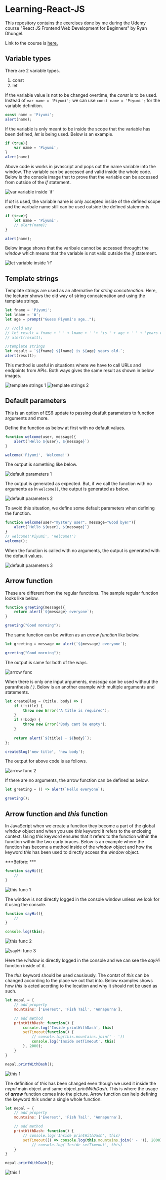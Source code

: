 # Learning-React-JS

This repository contains the exercises done by me during the Udemy course "React JS Frontend Web Development for Beginners" by Ryan Dhungel. 

Link to the course is [here.](https://www.udemy.com/share/101rkI3@zMJhoBQX62DEpDKqhDh4Nq8DCl1wR1sLTXoIBZfNaJEtlFf0DKuzaPrA6jxET6DPOA==/)

## Variable types

There are 2 variable types.
1. const
2. let

If the variable value is not to be changed overtime, the _const_ is to be used. Instead of `var name = 'Piyumi';` we can use `const name = 'Piyumi';` for the variable definition. 

```js
const name = 'Piyumi';
alert(name);
```

If the variable is only meant to be inside the scope that the variable has been defined, _let_ is being used. Below is an example. 

```js
if (true){
    var name = 'Piyumi';
}
alert(name)
```
Above code is works in javascript and pops out the name variable into the window. The variable can be accessed and valid inside the whole code. Below is the console image that to prove that the variable can be accessed from outside of the _if_ statement. 

![var variable inside 'if'](./images/1.JPG)

If _let_ is used, the variable name is only accepted inside of the defined scope and the varibale name still can be used outside the defined statements. 

```js
if (true){
    let name = 'Piyumi';
    // alert(name);
}

alert(name);
```

Below image shows that the varibale cannot be accessed throught the _window_ which means that the variable is not valid outside the _if_ statement. 

![let variable inside 'if'](./images/2.JPG)

## Template strings

Template strings are used as an alternative for _string concatenation_. Here, the lecturer shows the old way of string concatenation and using the template strings. 

```js
let fname = 'Piyumi';
let lname = 'W';
let age = prompt("Guess Piyumi's age..");

// //old way
// let result = fname + ' ' + lname + ' '+ 'is ' + age + ' ' + 'years old.';
// alert(result);

//template strings
let result = `${fname} ${lname} is ${age} years old.`;
alert(result);
```
This method is useful in situations where we have to call URLs and endpoints from APIs. Both ways gives the same result as shown in below images. 

![template strings 1](./images/3.JPG)
![template strings 2](./images/4.JPG)

## Default parameters

This is an option of ES6 update to passing deafult parameters to function arguments and more. 

Define the function as below at first with no default values. 

```js
function welcome(user, message){
    alert(`Hello ${user}, ${message}`)
}

welcome('Piyumi', 'Welcome!')
```

The output is something like below. 

![default parameters 1](./images/5.JPG)

The output is generated as expected. But, if we call the function with no arguments as in `welcome()`, the output is generated as below. 

![default parameters 2](./images/6.JPG)

To avoid this situation, we define some default parameters when defining the function. 

```js
function welcome(user="mystery user", message="Good bye!"){
    alert(`Hello ${user}, ${message}`)
}
// welcome('Piyumi', 'Welcome!')
welcome();
```

When the function is called with no arguments, the output is generated with the default values. 

![default parameters 3](./images/7.JPG)

## Arrow function

These are different from the regular functions. The sample regular function looks like below. 

```js
function greeting(message){
    return alert(`${message} everyone`);
}

greeting("Good morning");
```

The same function can be written as an _arrow function_ like below. 

```js
let greeting = message => alert(`${message} everyone`);

greeting("Good morning");
```

The output is same for both of the ways. 

![arrow func](./images/8.JPG)

When there is only one input arguments, _message_ can be used without the paranthesis _( )_. Below is an another example with multiple arguments and statements.

```js
let createBlog = (title, body) => {
    if (!title) {
        throw new Error('A title is required');
    }
    if (!body) {
        throw new Error('Body cant be empty');
    }
    
    return alert(`${title} - ${body}`);
};

createBlog('new title', 'new body');
```

The output for above code is as follows. 

![arrow func 2](./images/9.JPG)

If there are no arguments, the arrow function can be defined as below. 

```js
let greeting = () => alert(`Hello everyone`);

greeting();
```

## Arrow function and _this_ function

In JavaScript when we create a function they become a part of the global _window_ object and when you use _this_ keyword it refers to the enclosing context. Using _this_ keyword ensures that it refers to the function within the function within the two curly braces. Below is an example where the function has become a method inside of the _window_ object and how the keyword _this_ has been used to directly access the _window_ object. 

***Before: ***

```js
function sayHi(){
    //
}

```
![this func 1](./images/10.JPG)

The window is not directly logged in the console window unless we look for it using the console. 

```js
function sayHi(){
    //
}

console.log(this);
```

![this func 2](./images/11.JPG)

![sayHi func 3](./images/12.JPG)

Here the _window_ is directly logged in the console and we can see the _sayHi_ function inside of it. 

The _this_ keyword should be used causiously. The contat of _this_ can be changed according to the place we out that into. Below examples shows how _this_ is acted accrding to the location and why it should not be used as such. 

```js
let nepal = {
    // add property
    mountains: ['Everest', 'Fish Tail', 'Annapurna'],

    // add method
    printWithDash: function() {
        console.log('Inside printWithDash', this)
        setTimeout(function() {
            // console.log(this.mountains.join(' - '))
            console.log('Inside setTimeout', this)
        }, 2000);
    }
}

nepal.printWithDash();
```

![this 1](./images/13.JPG)

The definition of _this_ has been changed even though we used it inside the _nepal_ main object and same object _printWithDash_. This is where the usage of ***_arrow_*** function comes into the picture. Arrow function can help defining the keyword _this_ under a single whole function. 

```js
let nepal = {
    // add property
    mountains: ['Everest', 'Fish Tail', 'Annapurna'],

    // add method
    printWithDash: function() {
        // console.log('Inside printWithDash', this)
        setTimeout(() => console.log(this.mountains.join(' - ')), 2000)
            // console.log('Inside setTimeout', this)       
    }
}

nepal.printWithDash();
```

![this 1](./images/14.JPG)
